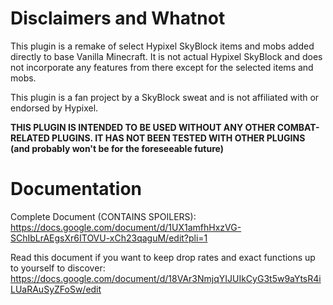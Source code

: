 # Disclaimers and Whatnot
This plugin is a remake of select Hypixel SkyBlock items and mobs added directly to base Vanilla Minecraft.  It is not actual Hypixel SkyBlock and does not incorporate any features from there except for the selected items and mobs.

This plugin is a fan project by a SkyBlock sweat and is not affiliated with or endorsed by Hypixel.

**THIS PLUGIN IS INTENDED TO BE USED WITHOUT ANY OTHER COMBAT-RELATED PLUGINS.  IT HAS NOT BEEN TESTED WITH OTHER PLUGINS (and probably won't be for the foreseeable future)**


# Documentation
Complete Document (CONTAINS SPOILERS): https://docs.google.com/document/d/1UX1amfhHxzVG-SChIbLrAEgsXr6ITOVU-xCh23qaguM/edit?pli=1

Read this document if you want to keep drop rates and exact functions up to yourself to discover:
https://docs.google.com/document/d/18VAr3NmjqYIJUIkCyG3t5w9aYtsR4iLUaRAuSyZFoSw/edit
